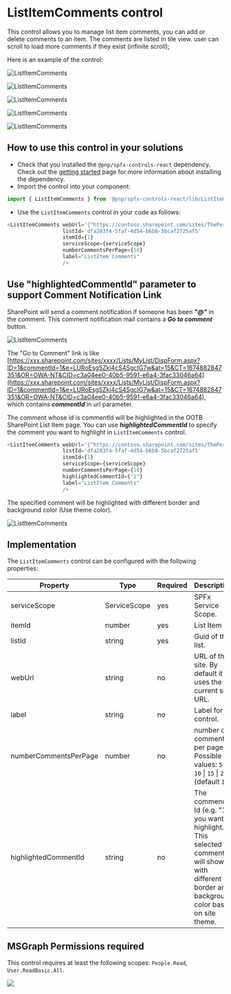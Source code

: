# ListItemComments control

This control allows you to manage list item comments, you can add or delete comments to an item. The comments are listed in tile view.
user can scroll to load more comments if they exist (infinite scroll);

Here is an example of the control:

![ListItemComments](../assets/ListItemComments.gif)

![ListItemComments](../assets/ListItemComments01.png)

![ListItemComments](../assets/ListItemComments02.png)

![ListItemComments](../assets/ListItemComments03.png)

![ListItemComments](../assets/ListItemComments04.png)

## How to use this control in your solutions

- Check that you installed the `@pnp/spfx-controls-react` dependency. Check out the [getting started](../../#getting-started) page for more information about installing the dependency.
- Import the control into your component:

```TypeScript
import { ListItemComments } from '@pnp/spfx-controls-react/lib/ListItemComments';
```

- Use the `ListItemComments` control in your code as follows:

```TypeScript
<ListItemComments webUrl='{"https://contoso.sharepoint.com/sites/ThePerspective"}'
                  listId='dfa283f4-5faf-4d54-b6b8-5bcaf2725af5'
                  itemId={1}
                  serviceScope={serviceScope}
                  numberCommentsPerPage={10}
                  label="ListItem Comments"
                  />
```

## Use "highlightedCommentId" parameter to support Comment Notification Link

SharePoint will send a comment notification if someone has been ***"@"*** in the comment. This comment notification mail contains a ***Go to comment*** button.

![ListItemComments](../assets/ListItemComments05.png)

The "Go to Comment" link is like [https://xxx.sharepoint.com/sites/xxxx/Lists/MyList/DispForm.aspx?ID=1&commentId=1&e=LURoEsg5Zki4cS4SgcIG7w&at=15&CT=1674882847351&OR=OWA-NT&CID=c3a04ee0-40b5-9591-e6a4-3fac33046a64](https://xxx.sharepoint.com/sites/xxxx/Lists/MyList/DispForm.aspx?ID=1&commentId=1&e=LURoEsg5Zki4cS4SgcIG7w&at=15&CT=1674882847351&OR=OWA-NT&CID=c3a04ee0-40b5-9591-e6a4-3fac33046a64), which contains ***commentId*** in url parameter.

The comment whose id is commentId will be highlighted in the OOTB SharePoint List Item page. 
You can use ***highlightedCommentId*** to specify the comment you want to highlight in `ListItemComments` control.

```TypeScript
<ListItemComments webUrl='{"https://contoso.sharepoint.com/sites/ThePerspective"}'
                  listId='dfa283f4-5faf-4d54-b6b8-5bcaf2725af5'
                  itemId={1}
                  serviceScope={serviceScope}
                  numberCommentsPerPage={10}
                  highlightedCommentId={"1"}
                  label="ListItem Comments"
                  />
```

The specified comment will be highlighted with different border and background color (Use theme color).

![ListItemComments](../assets/ListItemComments06.png)

## Implementation

The `ListItemComments` control can be configured with the following properties:

| Property | Type | Required | Description |
| ---- | ---- | ---- | ---- |
| serviceScope | ServiceScope | yes | SPFx Service Scope.  |
| itemId | number | yes | List Item Id.  |
| listId | string | yes | Guid of the list. |
| webUrl | string | no | URL of the site. By default it uses the current site URL. |
| label | string | no | Label for control. |
| numberCommentsPerPage | number  | no | number of comments per page. Possible values: `5` \| `10` \| `15` \| `20` (default `10`). |
| highlightedCommentId | string | no | The commend Id (e.g. "1") you want to highlight. This selected comment will show with different border and background color based on site theme. |

## MSGraph Permissions required

This control requires at least the following scopes: `People.Read`, `User.ReadBasic.All`.

![](https://telemetry.sharepointpnp.com/sp-dev-fx-controls-react/wiki/controls/ListItemComments)
